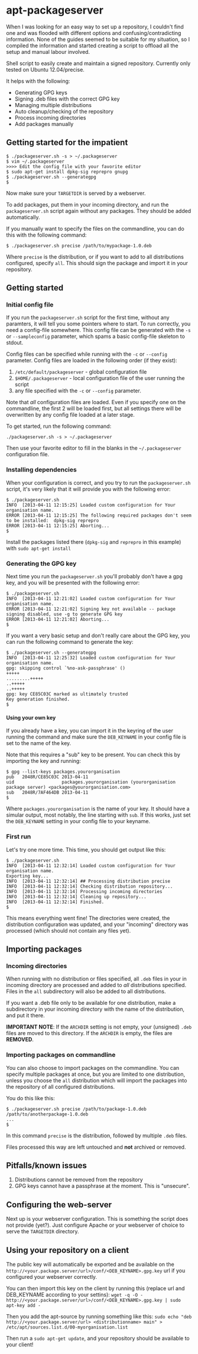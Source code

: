 # apt-packageserver

When I was looking for an easy way to set up a repository, I couldn't find one and was flooded with different options and confusing/contradicting information. None of the guides seemed to be suitable for my situation, so I compiled the information and started creating a script to offload all the setup and manual labour involved.

Shell script to easily create and maintain a signed repository. Currently only tested on Ubuntu 12.04/precise.

It helps with the following:
- Generating GPG keys
- Signing .deb files with the correct GPG key
- Managing multiple distributions
- Auto cleanup/checking of the repository
- Process incoming directories
- Add packages manually

## Getting started for the impatient

```
$ ./packageserver.sh -s > ~/.packageserver
$ vim ~/.packageserver
>>>> Edit the config file with your favorite editor
$ sudo apt-get install dpkg-sig reprepro gnupg
$ ./packageserver.sh --generategpg
$ 
```
Now make sure your `TARGETDIR` is served by a webserver.

To add packages, put them in your incoming directory, and run the `packageserver.sh` script again without any packages. They should be added automatically.

If you manually want to specify the files on the commandline, you can do this with the following command:
```
$ ./packageserver.sh precise /path/to/mypackage-1.0.deb
```
Where `precise` is the distribution, or if you want to add to all distributions configured, specify `all`. This should sign the package and import it in your repository.

## Getting started

### Initial config file

If you run the `packageserver.sh` script for the first time, without any paramters, it will tell you some pointers where to start. To run correctly, you need a config-file somewhere. This config file can be generated with the `-s` or `--sampleconfig` parameter, which spams a basic config-file skeleton to stdout.

Config files can be specified while running with the `-c` or `--config` parameter. Config files are loaded in the following order (if they exist):

1. `/etc/default/packageserver` - global configuration file
2. `$HOME/.packageserver` - local configuration file of the user running the script
3. any file specified with the `-c` or `--config` parameter.

Note that *all* configuration files are loaded. Even if you specify one on the commandline, the first 2 will be loaded first, but all settings there will be overwritten by any config file loaded at a later stage.

To get started, run the following command:
```
./packageserver.sh -s > ~/.packageserver
```

Then use your favorite editor to fill in the blanks in the `~/.packageserver` configuration file.

### Installing dependencies

When your configuration is correct, and you try to run the `packageserver.sh` script, it's very likely that it will provide you with the following error:

```
$ ./packageserver.sh
INFO  [2013-04-11 12:15:25] Loaded custom configuration for Your organisation name.
ERROR [2013-04-11 12:15:25] The following required packages don't seem to be installed:  dpkg-sig reprepro
ERROR [2013-04-11 12:15:25] Aborting...
$
```

Install the packages listed there (`dpkg-sig` and `reprepro` in this example) with `sudo apt-get install`

### Generating the GPG key

Next time you run the `packageserver.sh` you'll probably don't have a gpg key, and you will be presented with the following error:

```
$ ./packageserver.sh
INFO  [2013-04-11 12:21:02] Loaded custom configuration for Your organisation name.
ERROR [2013-04-11 12:21:02] Signing key not available -- package signing disabled, use -g to generate GPG key
ERROR [2013-04-11 12:21:02] Aborting...
$
```

If you want a very basic setup and don't really care about the GPG key, you can run the following command to generate the key:
```
$ ./packageserver.sh --generategpg
INFO  [2013-04-11 12:25:32] Loaded custom configuration for Your organisation name.
gpg: skipping control `%no-ask-passphrase' ()
+++++
.........+++++
..+++++
..+++++
gpg: key CE85C03C marked as ultimately trusted
Key generation finished.
$ 
```

#### Using your own key

If you already have a key, you can import it in the keyring of the user running the command and make sure the `DEB_KEYNAME` in your config file is set to the name of the key.

Note that this requires a "sub" key to be present. You can check this by importing the key and running:

```
$ gpg --list-keys packages.yourorganisation
pub   2048R/CE85C03C 2013-04-11
uid                  packages.yourorganisation (yourorganisation package server) <packages@yourorganisation.com>
sub   2048R/7AF464DB 2013-04-11
$
```

Where `packages.yourorganisation` is the name of your key. It should have a simular output, most notably, the line starting with `sub`. If this works, just set the `DEB_KEYNAME` setting in your config file to your keyname.

### First run

Let's try one more time. This time, you should get output like this:

```
$ ./packageserver.sh
INFO  [2013-04-11 12:32:14] Loaded custom configuration for Your organisation name.
Exporting key...
INFO  [2013-04-11 12:32:14] ## Processing distribution precise
INFO  [2013-04-11 12:32:14] Checking distribution repository...
INFO  [2013-04-11 12:32:14] Processing incoming directories
INFO  [2013-04-11 12:32:14] Cleaning up repository...
INFO  [2013-04-11 12:32:14] Finished.
$
```

This means everything went fine! The directories were created, the distribution configuration was updated, and your "incoming" directory was processed (which should not contain any files yet).

## Importing packages


### Incoming directories

When running with no distribution or files specified, all `.deb` files in your in incoming directory are processed and added to *all* distributions specified. Files in the `all` subdirectory will also be added to all distributions.

If you want a .deb file only to be available for one distribution, make a subdirectory in your incoming directory with the name of the distribution, and put it there.

**IMPORTANT NOTE**: If the `ARCHDIR` setting is not empty, your (unsigned) `.deb` files are moved to this directory. If the `ARCHDIR` is empty, the files are **REMOVED**.


### Importing packages on commandline

You can also choose to import packages on the commandline. You can specify multiple packages at once, but you are limited to one distribution, unless you choose the `all` distribution which will import the packages into the repository of all configured distributions.

You do this like this:

```
$ ./packageserver.sh precise /path/to/package-1.0.deb /path/to/anotherpackage-1.0.deb
...
$
```

In this command `precise` is the distribution, followed by multiple `.deb` files.

Files processed this way are left untouched and **not** archived or removed.


## Pitfalls/known issues

1. Distributions cannot be removed from the repository
2. GPG keys cannot have a passphrase at the moment. This is "unsecure".

## Configuring the web-server

Next up is your webserver configuration. This is something the script does not provide (yet?). Just configure Apache or your webserver of choice to serve the `TARGETDIR` directory.

## Using your repository on a client

The public key will automatically be exported and be available on the `http://<your.package.server/url>/conf/<DEB_KEYNAME>.gpg.key` url if you configured your webserver correctly.

You can then import this key on the client by running this (replace url and DEB_KEYNAME according to your settins):
```wget -q -O - http://<your.package.server/url>/conf/<DEB_KEYNAME>.gpg.key | sudo apt-key add -```

Then you add the apt-source by running something like this:
```sudo echo "deb http://<your.package.server/url> <distributionname> main" > /etc/apt/sources.list.d/00-myorganisation.list```

Then run a `sudo apt-get update`, and your repository should be available to your client!


